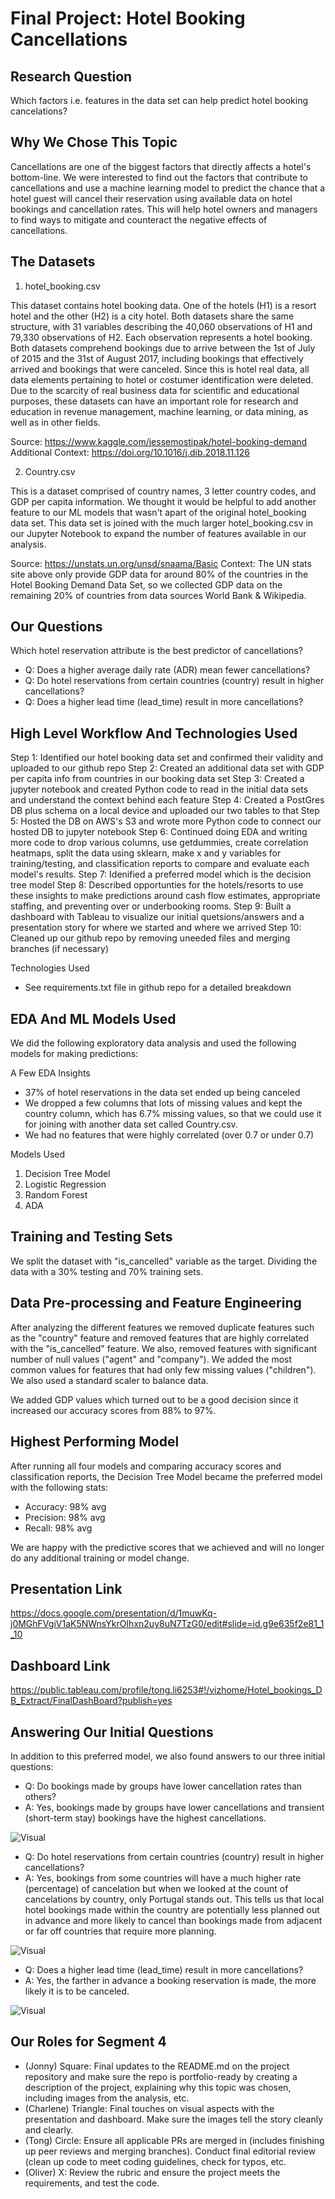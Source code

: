 # Final Project: Hotel Booking Cancellations

## Research Question

Which factors i.e. features in the data set can help predict hotel booking cancelations?

## Why We Chose This Topic

Cancellations are one of the biggest factors that directly affects a hotel's bottom-line.  We were interested to find out the factors that contribute to cancellations and use a machine learning model to predict the chance that a hotel guest will cancel their reservation using available data on hotel bookings and cancellation rates.  This will help hotel owners and managers to find ways to mitigate and counteract the negative effects of cancellations.

## The Datasets

1) hotel_booking.csv

This dataset contains hotel booking data. One of the hotels (H1) is a resort hotel and the other (H2) is a city hotel.  Both datasets share the same structure, with 31 variables describing the 40,060 observations of H1 and 79,330 observations of H2. Each observation represents a hotel booking. Both datasets comprehend bookings due to arrive between the 1st of July of 2015 and the 31st of August 2017, including bookings that effectively arrived and bookings that were canceled. Since this is hotel real data, all data elements pertaining to hotel or costumer identification were deleted.  Due to the scarcity of real business data for scientific and educational purposes, these datasets can have an important role for research and education in revenue management, machine learning, or data mining, as well as in other fields. 

Source: https://www.kaggle.com/jessemostipak/hotel-booking-demand
Additional Context: https://doi.org/10.1016/j.dib.2018.11.126

2) Country.csv

This is a dataset comprised of country names, 3 letter country codes, and GDP per capita information.  We thought it would be helpful to add another feature to our ML models that wasn't apart of the original hotel_booking data set.  This data set is joined with the much larger hotel_booking.csv in our Jupyter Notebook to expand the number of features available in our analysis.

Source: https://unstats.un.org/unsd/snaama/Basic
Context: The UN stats site above only provide GDP data for around  80% of the countries in the Hotel Booking Demand Data Set, so we collected GDP data on the remaining 20% of countries from data sources World Bank & Wikipedia.

## Our Questions

Which hotel reservation attribute is the best predictor of cancellations?

- Q: Does a higher average daily rate (ADR) mean fewer cancellations?
- Q: Do hotel reservations from certain countries (country) result in higher cancellations?
- Q: Does a higher lead time (lead_time) result in more cancellations?

## High Level Workflow And Technologies Used

Step 1: Identified our hotel booking data set and confirmed their validity and uploaded to our github repo
Step 2: Created an additional data set with GDP per capita info from countries in our booking data set
Step 3: Created a jupyter notebook and created Python code to read in the initial data sets and understand the context behind each feature
Step 4: Created a PostGres DB plus schema on a local device and uploaded our two tables to that
Step 5: Hosted the DB on AWS's S3 and wrote more Python code to connect our hosted DB to jupyter notebook
Step 6: Continued doing EDA and writing more code to drop various columns, use getdummies, create correlation heatmaps, split the data using sklearn, make x and y variables for training/testing, and classification reports to compare and evaluate each model's results.
Step 7: Idenified a preferred model which is the decision tree model
Step 8: Described opportunties for the hotels/resorts to use these insights to make predictions around cash flow estimates, appropriate staffing, and preventing over or underbooking rooms.
Step 9: Built a dashboard with Tableau to visualize our initial quetsions/answers and a presentation story for where we started and where we arrived
Step 10: Cleaned up our github repo by removing uneeded files and merging branches (if necessary)

Technologies Used
- See requirements.txt file in github repo for a detailed breakdown

## EDA And ML Models Used

We did the following exploratory data analysis and used the following models for making predictions:
 
A Few EDA Insights
- 37% of hotel reservations in the data set ended up being canceled
- We dropped a few columns that lots of missing values and kept the country column, which has 6.7% missing values, so that we could use it for joining with another data set called Country.csv.
- We had no features that were highly correlated (over 0.7 or under 0.7)

Models Used
1. Decision Tree Model 
2. Logistic Regression
3. Random Forest
4. ADA

## Training and Testing Sets

We split the dataset with "is_cancelled" variable as the target. Dividing the data with a 30% testing and 70% training sets.

## Data Pre-processing and Feature Engineering

After analyzing the different features we removed duplicate features such as the "country" feature and removed features that are highly correlated with the "is_cancelled" feature. We also, removed features with significant number of null values ("agent" and "company"). We added the most common values for features that had only few missing values ("children"). We also used a standard scaler to balance data.

We added GDP values which turned out to be a good decision since it increased our accuracy scores from 88% to 97%.

## Highest Performing Model
After running all four models and comparing accuracy scores and classification reports, the Decision Tree Model became the preferred model with the following stats: 

- Accuracy: 98% avg
- Precision: 98% avg
- Recall: 98% avg

We are happy with the predictive scores that we achieved and will no longer do any additional training or model change.

## Presentation Link
https://docs.google.com/presentation/d/1muwKq-j0MGhFVgiV1aK5NWnsYkrOIhxn2uy8uN7TzG0/edit#slide=id.g9e635f2e81_1_10

## Dashboard Link
https://public.tableau.com/profile/tong.li6253#!/vizhome/Hotel_bookings_DB_Extract/FinalDashBoard?publish=yes

## Answering Our Initial Questions

In addition to this preferred model, we also found answers to our three initial questions:

- Q: Do bookings made by groups have lower cancellation rates than others?
- A: Yes, bookings made by groups have lower cancellations and transient (short-term stay) bookings have the highest cancellations. 

![Visual](/Visualizations/Cancellations_by_customer_type.png)

- Q: Do hotel reservations from certain countries (country) result in higher cancellations?
- A: Yes, bookings from some countries will have a much higher rate (percentage) of cancelation but when we looked at the count of cancelations by country, only Portugal stands out.  This tells us that local hotel bookings made within the country are potentially less planned out in advance and more likely to cancel than bookings made from adjacent or far off countries that require more planning.  

![Visual](/Visualizations/Cancellations_by_country.png)

- Q: Does a higher lead time (lead_time) result in more cancellations?
- A: Yes, the farther in advance a booking reservation is made, the more likely it is to be canceled.

![Visual](/Visualizations/Cancellation_by_lead_time.png)

## Our Roles for Segment 4

- (Jonny)    Square: Final updates to the README.md on the project repository and make sure the repo is portfolio-ready by creating a description of the project, explaining why this topic was chosen, including images from the analysis, etc.
- (Charlene) Triangle: Final touches on visual aspects with the presentation and dashboard. Make sure the images tell the story cleanly and clearly.
- (Tong)     Circle: Ensure all applicable PRs are merged in (includes finishing up peer reviews and merging branches). Conduct final editorial review (clean up code to meet coding guidelines, check for typos, etc.
- (Oliver)   X: Review the rubric and ensure the project meets the requirements, and test the code.
